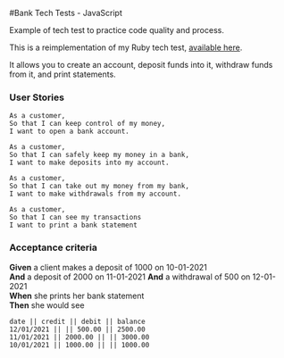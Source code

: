 #Bank Tech Tests - JavaScript

Example of tech test to practice code quality and process.

This is a reimplementation of my Ruby tech test, [available here](https://github.com/francescoFH/bank-tech-test).

It allows you to create an account, deposit funds into it, withdraw funds from it, and print statements.

### User Stories
```
As a customer,
So that I can keep control of my money,
I want to open a bank account.
```
```
As a customer,
So that I can safely keep my money in a bank,
I want to make deposits into my account.
```
```
As a customer,
So that I can take out my money from my bank,
I want to make withdrawals from my account.
```
```
As a customer,
So that I can see my transactions
I want to print a bank statement
```

### Acceptance criteria
**Given** a client makes a deposit of 1000 on 10-01-2021  
**And** a deposit of 2000 on 11-01-2021
**And** a withdrawal of 500 on 12-01-2021  
**When** she prints her bank statement  
**Then** she would see

```
date || credit || debit || balance
12/01/2021 || || 500.00 || 2500.00
11/01/2021 || 2000.00 || || 3000.00
10/01/2021 || 1000.00 || || 1000.00
```
